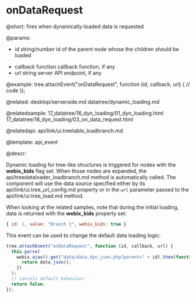 onDataRequest
=============

@short: fires when dynamically-loaded data is requested

@params:
- id	string/number	id of the parent node whose the children should be loaded
* callback	function	callback function, if any
* url	string	server API endpoint, if any

@example:
tree.attachEvent("onDataRequest", function (id, callback, url) {
	// code
});

@related:
	desktop/serverside.md
	datatree/dynamic_loading.md
    

@relatedsample:
	17_datatree/16_dyn_loading/01_dyn_loading.html
	17_datatree/16_dyn_loading/03_on_data_request.html
    
@relatedapi: 
	api/link/ui.treetable_loadbranch.md
    
@template: api_event

@descr:

Dynamic loading for tree-like structures is triggered for nodes with the **webix_kids** flag set. When those nodes are expanded, the api/treedataloader_loadbranch.md method is automatically called. The component will use the data source
specified either by its api/link/ui.tree_url_config.md property or in
the `url` parameter passed to the api/link/ui.tree_load.md method.

When looking at the related samples, note that during the initial loading, data is returned with the **webix_kids** property set:

~~~js
{ id: 1, value: "Branch 1", webix_kids: true }
~~~

This event can be used to change the default data loading logic:

~~~js
tree.attachEvent("onDataRequest", function (id, callback, url) {
  this.parse(
    webix.ajax().get("data/data_dyn_json.php?parent=" + id).then(function (data) {
      return data.json();
    })
  );
  // cancels default behaviour
  return false;
});
~~~
